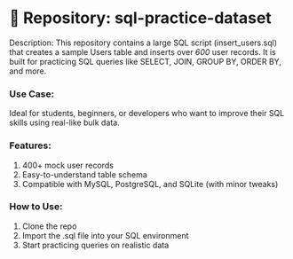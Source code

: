 # 📘 Repository: sql-practice-dataset

Description:
This repository contains a large SQL script (insert_users.sql) that creates a sample Users table and inserts over *600* user records. It is built for practicing SQL queries like SELECT, JOIN, GROUP BY, ORDER BY, and more.

### Use Case:
Ideal for students, beginners, or developers who want to improve their SQL skills using real-like bulk data.

### Features:

1. 400+ mock user records
2. Easy-to-understand table schema
3. Compatible with MySQL, PostgreSQL, and SQLite (with minor tweaks)


### How to Use:
1. Clone the repo
2. Import the .sql file into your SQL environment
3. Start practicing queries on realistic data



